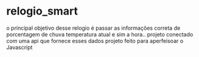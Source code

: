 # relogio_smart
 o principal objetivo desse relogio é passar as informações correta de porcentagem de chuva temperatura atual e sim a hora.. projeto conectado com uma api que fornece esses dados projeto feito para aperfeisoar o Javascript
